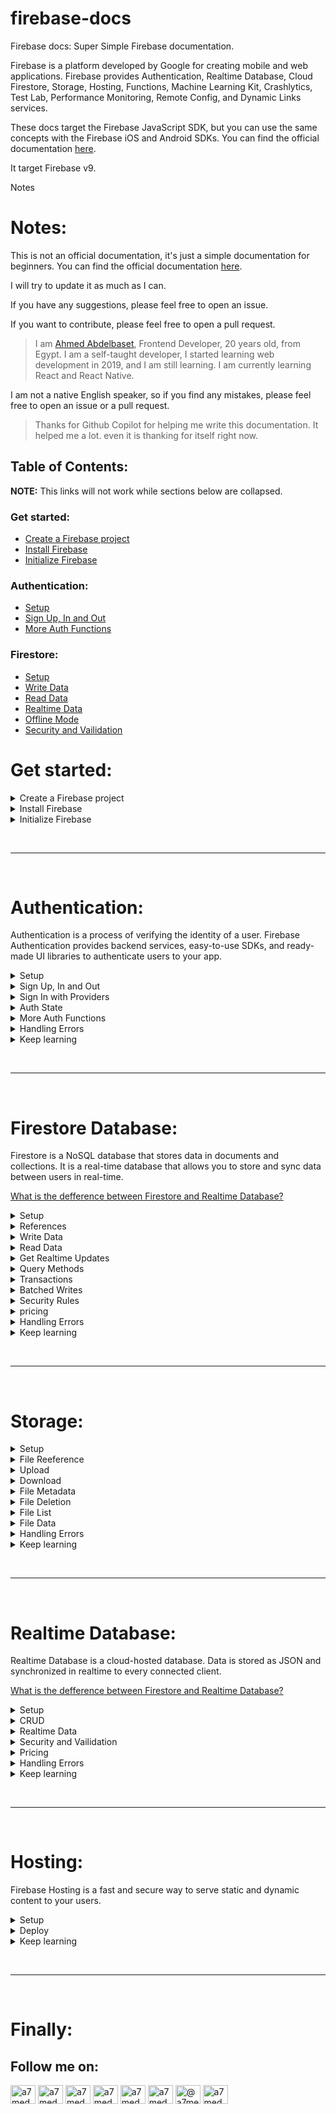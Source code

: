 # firebase-docs 

Firebase docs: Super Simple Firebase documentation.

Firebase is a platform developed by Google for creating mobile and web applications.
Firebase provides Authentication, Realtime Database, Cloud Firestore, Storage, Hosting, Functions, Machine Learning Kit, Crashlytics, Test Lab, Performance Monitoring, Remote Config, and Dynamic Links services.

These docs target the Firebase JavaScript SDK, but you can use the same concepts with the Firebase iOS and Android SDKs. You can find the official documentation [here](https://firebase.google.com/docs). 

It target Firebase v9. 

<detasils>
<summary>Notes</summary>

# Notes:

This is not an official documentation, it's just a simple documentation for beginners. You can find the official documentation [here](https://firebase.google.com/docs).

I will try to update it as much as I can.

If you have any suggestions, please feel free to open an issue.

If you want to contribute, please feel free to open a pull request.

> I am [Ahmed Abdelbaset](https://github.com/A7med3bdulBaset), Frontend Developer, 20 years old, from Egypt. I am a self-taught developer, I started learning web development in 2019, and I am still learning. I am currently learning React and React Native.

I am not a native English speaker, so if you find any mistakes, please feel free to open an issue or a pull request.

> Thanks for Github Copilot for helping me write this documentation. It helped me a lot. even it is thanking for itself right now.

</detasils>

## Table of Contents:

**NOTE:** This links will not work while sections below are collapsed.

### Get started:
- [Create a Firebase project](#create-a-firebase-project)
- [Install Firebase](#install-firebase)
- [Initialize Firebase](#initialize-firebase)


### Authentication:

-  [Setup](#setup)
-  [Sign Up, In and Out](#sign-up-in-and-out)
-  [More Auth Functions](#more-auth-functions)

### Firestore:

-  [Setup](#setup)
-  [Write Data](#write-data)
-  [Read Data](#read-data)
-  [Realtime Data](#realtime-data)
-  [Offline Mode](#offline-mode)
-  [Security and Vailidation](#security-and-vailidation)

# Get started:

  <details>
  <summary>Create a Firebase project</summary>

## Create a Firebase project:

-  Go to [Firebase Console](https://console.firebase.google.com/).
-  Login with your Google account.
-  Click on `Add Project`.
-  Enter a name for your project.
-  Click on `Continue`.
-  It will ask you to enable Google Analytics for your project, you can enable it or disable it. then press continue.
-  Click on `Create Project`.
-  It will take a few seconds to create your project.
-  After creating your project, you will be redirected to the project dashboard.
-  Now, You have to start an app. From the dashboard, choose `Web` from the `Add Firebase to your web app` section. Choose a name for your app, then click on `Register App`.
-  Copy the config object. You will need it later.

### The config object looks like this:

```js
const firebaseConfig = {
	apiKey: "###############",
	authDomain: "###############",
	projectId: "###############",
	storageBucket: "###############",
	messagingSenderId: "###############",
	appId: "###############",
};
```

</details>

  <details>
  <summary>Install Firebase</summary>

## Install Firebase:

### NPM:

```bash
npm install firebase
```

    <details>
    <summary>Yarn and script tag</summary>

    ### Yarn:
    ```bash
    yarn add firebase
    ```

    ### Script tag:
    ```html
    <script src="https://www.gstatic.com/firebasejs/9.1.3/firebase-app.js"></script>
    <script src="https://www.gstatic.com/firebasejs/9.1.3/firebase-auth.js"></script>
    ...
    ```
    </details>

  </details>

  <details>
  <summary>Initialize Firebase</summary>

## Initialize Firebase app:

```js
import { initializeApp } from "firebase/app";
const app = initializeApp(firebaseConfig);
```

As you see we imported `initializeApp` from `firebase/app` and we called it with `firebaseConfig` as an argument. This will initialize our app. The `firebase` package has also `firebase/auth`, `firebase/firestore`, `firebase/storage`, `firebase/functions`, and more. You can import functions from them like this:

```js
import { getAuth } from "firebase/auth";
import { getFirestore } from "firebase/firestore";
import { getStorage } from "firebase/storage";
// ...

const auth = getAuth(app);
const db = getFirestore(app);
const storage = getStorage(app);
// ...
```

  </details>

<br /><hr /><br />

# Authentication:

Authentication is a process of verifying the identity of a user. Firebase Authentication provides backend services, easy-to-use SDKs, and ready-made UI libraries to authenticate users to your app.

<details>
<summary>Setup</summary>

## Setup Firebase Authentication:

### Get started:

-  Go to [Firebase Console](https://console.firebase.google.com/), then choose your project, then go to `Authentication` from the left sidebar, then choose `Sign-in method` from the top navbar. enable the authentication methods you want to use.

### Install Firebase:

```bash
npm install firebase
```

### Initialize Firebase and auth:

```js
import { initializeApp } from "firebase/app";
import { getAuth } from "firebase/auth";
const app = initializeApp(firebaseConfig);
const auth = getAuth(app);
```

</details>

<details>
<summary>Sign Up, In and Out</summary>

## Sign Up, In and Out:

### Sign Up:

```js
import { createUserWithEmailAndPassword } from "firebase/auth";
// ...
createUserWithEmailAndPassword(auth, email, password)
  .then((userCredential) => {
    // Signed in
    const user = userCredential.user;
    // ...
  })
  .catch((error) => {
    const errorCode = error.code;
    const errorMessage = error.message;
    // ..
  });
```

### Sign In:

```js
import { signInWithEmailAndPassword } from "firebase/auth";
// ...
signInWithEmailAndPassword(auth, email, password)
  .then((userCredential) => {
    // Signed in
    const user = userCredential.user;
    // ...
  })
  .catch((error) => {
    const errorCode = error.code;
    const errorMessage = error.message;
  });
```

### Sign Out:

```js
import { signOut } from "firebase/auth";
// ...
signOut(auth)
  .then(() => {
    // Sign-out successful.
  })
  .catch((error) => {
    // An error happened.
  });
```

</details>

<details>
<summary>Sign In with Providers</summary>

## Sign In with Providers:

```js
import { signInWithPopup, GoogleAuthProvider } from "firebase/auth";
// ...
const provider = new GoogleAuthProvider();
signInWithPopup(auth, provider)
  .then((result) => {
    // This gives you a Google Access Token. You can use it to access the Google API.
    const credential = GoogleAuthProvider.credentialFromResult(result);
    const token = credential.accessToken;
    // The signed-in user info.
    const user = result.user;
    // ...
  })
  .catch((error) => {
    // Handle Errors here.
    const errorCode = error.code;
    const errorMessage = error.message;
    // The email of the user's account used.
    const email = error.email;
    // The AuthCredential type that was used.
    const credential = GoogleAuthProvider.credentialFromError(error);
    // ...
  });
```

Or you can use `signInWithRedirect` instead of `signInWithPopup`:

```js
import { signInWithRedirect, GoogleAuthProvider } from "firebase/auth";
// ...
const provider = new GoogleAuthProvider();
signInWithRedirect(auth, provider);
```

### Providers:

| Provider | Constructor |
| --- | --- |
| Google | `new GoogleAuthProvider()` |
| Facebook | `new FacebookAuthProvider()` |
| Twitter | `new TwitterAuthProvider()` |
| Github | `new GithubAuthProvider()` |
| More | [Firebase Docs](https://firebase.google.com/docs/auth/web/firebaseui) |

  #### Scopes:

  | Provider | Scopes |
  | --- | --- |
  | Google | `GoogleAuthProvider.addScope('https://www.googleapis.com/auth/contacts.readonly')` |
  | Facebook | `FacebookAuthProvider.addScope('user_birthday')` |
  | Twitter | `TwitterAuthProvider.addScope('https://www.googleapis.com/auth/contacts.readonly')` |
  | Github | `GithubAuthProvider.addScope('repo')` |
  | More | [Firebase Docs](https://firebase.google.com/docs/auth/web/firebaseui) |

### Phone Number Authentication:

```js
import { signInWithPhoneNumber } from "firebase/auth";
// ...
signInWithPhoneNumber(auth, phoneNumber, appVerifier)
  .then((confirmationResult) => {
    // SMS sent. Prompt user to type the code from the message, then sign the
    // user in with confirmationResult.confirm(code).
    // ...
  })
  .catch((error) => {
    // Error; SMS not sent
    // ...
  });
```

</details>

<details>
<summary>Auth State</summary>

## Auth State:

```js
import { onAuthStateChanged } from "firebase/auth";
// ...
onAuthStateChanged(auth, (user) => {
  if (user) {
    // User is signed in, see docs for a list of available properties
    // https://firebase.google.com/docs/reference/js/firebase.User
    const uid = user.uid;
    // ...
  } else {
    // User is signed out
    // ...
  }
});
```

</details>

<details>
<summary>More Auth Functions</summary>

## More Auth Functions:

### Send Email Verification:

```js
import { sendEmailVerification } from "firebase/auth";
// ...
sendEmailVerification(user)
  .then(() => {
    // Email verification sent!
    // ...
  })
  .catch((error) => {
    // ...
  });
```

### Send Password Reset Email:

```js
import { sendPasswordResetEmail } from "firebase/auth";
// ...
sendPasswordResetEmail(auth, email)
  .then(() => {
    // Password reset email sent!
    // ..
  })
  .catch((error) => {
    // ..
  });
```

### Update Email:

```js
import { updateEmail } from "firebase/auth";
// ...
updateEmail(user, newEmail)
  .then(() => {
    // Email updated!
    // ..
  })
  .catch((error) => {
    // ..
  });
```

### Update Password:

```js
import { updatePassword } from "firebase/auth";
// ...
updatePassword(user, newPassword)
  .then(() => {
    // Password updated!
    // ..
  })
  .catch((error) => {
    // ..
  });
```

### Update Profile:

```js
import { updateProfile } from "firebase/auth";
// ...
updateProfile(user, { displayName: "Jane Q. User" })
  .then(() => {
    // Profile updated!
    // ..
  })
  .catch((error) => {
    // ..
  });
```

### Delete Account:

```js
import { deleteUser } from "firebase/auth";
// ...
deleteUser(user)
  .then(() => {
    // User deleted!
    // ..
  })
  .catch((error) => {
    // ..
  });
```

### Sign Out:

```js
import { signOut } from "firebase/auth";
// ...
signOut(auth)
  .then(() => {
    // Sign-out successful.
    // ..
  })
  .catch((error) => {
    // ..
  });
```

</details>

<details>
<summary>Handling Errors</summary>

## Handling Authentication Errors:

| Error Code | Description |
| --- | --- |
| `auth/invalid-email` | The email address is not valid. |
| `auth/user-disabled` | The user account has been disabled by an administrator. |
| `auth/user-not-found` | There is no user record corresponding to this identifier. The user may have been deleted. |
| `auth/wrong-password` | The password is invalid or the user does not have a password. |
| `auth/email-already-in-use` | The email address is already in use by another account. |
| `auth/operation-not-allowed` | Password sign-in is disabled for this project. |
| `auth/weak-password` | The password must be 6 characters long or more. |
| `auth/invalid-verification-code` | The SMS verification code used to create the phone auth credential is invalid. |
| `auth/invalid-verification-id` | The SMS verification ID used to create the phone auth credential is invalid. |
| `auth/missing-verification-code` | The phone auth credential was created with an empty SMS verification code. |
| `auth/missing-verification-id` | The phone auth credential was created with an empty SMS verification ID. |
| `auth/credential-already-in-use` | This credential is already associated with a different user account. |
| `auth/invalid-credential` | The supplied auth credential is malformed or has expired. |
| `auth/operation-not-allowed` | This operation is not allowed. You must enable this service in the console. |
| `auth/user-disabled` | The user account has been disabled by an administrator. |
| `auth/user-not-found` | There is no user record corresponding to this identifier. The user may have been deleted. |
| `auth/account-exists-with-different-credential` | An account already exists with the same email address but different sign-in credentials. Sign in using a provider associated with this email address. |
| `auth/auth-domain-config-required` | The authDomain configuration parameter is required. |
| `auth/cancelled-popup-request` | This operation has been cancelled due to another conflicting popup being opened. |
| `auth/operation-not-supported-in-this-environment` | This operation is not supported in the environment this application is running on. "location.protocol" must be http or https. |
| `auth/popup-blocked` | Unable to establish a connection with the popup. It may have been blocked by the browser. |
| `auth/popup-closed-by-user` | The popup has been closed by the user before finalizing the operation. |
| `auth/unauthorized-domain` | This domain is not authorized for OAuth operations for your Firebase project. Edit the list of authorized domains from the Firebase console. |

</details>

<details>
<summary>Keep learning</summary>

## Keep learning:

[Firebase Authentication Documentation](https://firebase.google.com/docs/auth)

</details>

<br /><hr /><br />

# Firestore Database:

Firestore is a NoSQL database that stores data in documents and collections. It is a real-time database that allows you to store and sync data between users in real-time.

[What is the defference between Firestore and Realtime Database?](https://firebase.google.com/docs/firestore/rtdb-vs-firestore)

<details>
<summary>Setup</summary>

## Setup Firestore:

### Get Started:

Go to [Firebase Console](https://console.firebase.google.com/), then choose your project, then go to `Firestore` from the left sidebar, then choose `Create database` from the top navbar, then choose `Start in test mode` and click `Enable`.

### Install Firebase:

`npm install firebase`

### initialize app:

```js
import { initializeApp } from "firebase/app";
const app = initializeApp({...firebaseAppConfig});
```

### initialize firestore:

```js
import { getFirestore } from "firebase/firestore";
const db = getFirestore(app);
```

</details>

<details>
<summary>References</summary>

## References:

### Collection Reference:

```js
import { collection } from "firebase/firestore";
// ...
const usersRef = collection(db, "users");
```

### Document Reference:

```js
import { doc } from "firebase/firestore";
// ...
const userRef = doc(db, "users", "alovelace");
```

### Query Reference:

```js
import { query, where } from "firebase/firestore";
// ...
const q = query(usersRef, where("age", ">", 18));
```
Go to [Queries Section](#query-methods) to see all query methods.

</details>

<details>
<summary>Write Data</summary>

## Write Data: includes `create`, `update`, `delete`

### Create:

#### Add a new document with a generated ID:

```js
import { addDoc, collection } from "firebase/firestore";
// ...
const docRef = await addDoc(collection(db, "users"), {
  first: "Ada",
  last: "Lovelace",
  born: 1815
});
```

#### Add a new document with a custom ID:

```js
import { doc, setDoc } from "firebase/firestore";
// ...
const docRef = await setDoc(doc(db, "users", auth.currentUser.uid), {
  first: "Ada",
  last: "Lovelace",
  born: 1815
});
```

`setDoc()` method can also be used to update a document. If the document does not exist, it will be created.

### Update:

```js
import { updateDoc, doc } from "firebase/firestore";
// ...
const docRef = await updateDoc(doc(db, "users", auth.currentUser.uid), {
  first: "Ada",
  last: "Lovelace",
  born: 1815
});
```

You can also update a document using [setDoc()](#add-a-new-document-with-a-custom-id) method, but it will overwrite the entire document.

### Delete:

```js
import { deleteDoc, doc } from "firebase/firestore";
// ...
await deleteDoc(doc(db, "users", auth.currentUser.uid));
```

</details>

<details>
<summary>Read Data</summary>

## Read Data: includes `get`, `list`

### Get a single document:

```js
import { getDoc, doc } from "firebase/firestore";
// ...
const docSnap = await getDoc(doc(db, "users", auth.currentUser.uid));
if (docSnap.exists()) {
  console.log("Document data:", docSnap.data());
} else {
  // doc.data() will be undefined in this case
  console.log("No such document!");
}
```

### Get multiple documents:

```js
import { getDocs, collection } from "firebase/firestore";
// ...
const querySnapshot = await getDocs(collection(db, "users"));
querySnapshot.forEach((doc) => {
  // doc.data() is never undefined for query doc snapshots
  console.log(doc.id, " => ", doc.data());
});
```

### List documents:

[See Get Realtime Updates](#get-realtime-updates)

</details>

<details>
<summary>Get Realtime Updates</summary>

## Get Realtime Updates

### Listen to a single document:

```js
import { onSnapshot, doc } from "firebase/firestore";
// ...
const unsubscribe = onSnapshot(doc(db, "users", auth.currentUser.uid), (doc) => {
  console.log("Current data: ", doc.data());
});
```

### Listen to multiple documents:

```js
import { onSnapshot, collection } from "firebase/firestore";
// ...
const unsubscribe = onSnapshot(collection(db, "users"), (querySnapshot) => {
  querySnapshot.forEach((doc) => {
    console.log(`${doc.id} => ${doc.data()}`);
  });
});
```

To stop listening to the document, call the `unsubscribe()` function returned by the `onSnapshot()` method.

</details>

<details>
<summary>Query Methods</summary>

## Query Methods

| Method | Description | syntax |
| --- | --- | --- |
| `where()` | Filter results | `where(field, opStr, value)` |
| `orderBy()` | Order results | `orderBy(field, directionStr)` |
| `limit()` | Limit results | `limit(n)` |
| `startAt()` | Start results at a specific value | `startAt(value)` |
| `startAfter()` | Start results after a specific value | `startAfter(value)` |
| `endAt()` | End results at a specific value | `endAt(value)` |
| `endBefore()` | End results before a specific value | `endBefore(value)` |

### `where()` operator strings:

| Operator | Description |
| --- | --- |
| `"=="` | Equal to |
| `"!="` | Not equal to |
| `"<"` | Less than |
| `"<="` | Less than or equal to |
| `">"` | Greater than |
| `">="` | Greater than or equal to | 
| `"in"` | In |
| `"not-in"` | Not in |
| `"array-contains"` | Array contains |
| `"array-contains-any"` | Array contains any |


### Example:

```js
import { getDocs, query, where, collection, limit, orderBy, startAfter } from "firebase/firestore";
// ...
const q = query(collection(db, "users"), where("age", ">", 18), orderBy("age"), limit(10));
const querySnapshot = await getDocs(q);
querySnapshot.forEach((doc) => {
  // doc.data() is never undefined for query doc snapshots
  console.log(doc.id, " => ", doc.data());
});
```

</details>

<details>
<summary>Transactions</summary>

## Transactions

Transactions are useful when you want to update a document based on its current data. For example, you might want to update a counter field in a document, or perform a complex calculation based on the current data in a document.

```js
import { runTransaction, getDoc, doc } from "firebase/firestore";
// ...
const docRef = doc(db, "users", auth.currentUser.uid);
runTransaction(async (transaction) => {
  const docSnap = await transaction.get(docRef);
  if (!docSnap.exists()) {
    throw "Document does not exist!";
  }
  const newPopulation = docSnap.data().population + 1;
  transaction.update(docRef, { population: newPopulation });
});
```

</details>

<details>
<summary>Batched Writes</summary>

## Batched Writes

You can use a batch to perform multiple writes as a single atomic unit. Batches are useful when you want to update multiple documents at the same time.

```js
import { writeBatch, doc, setDoc } from "firebase/firestore";
// ...
const batch = writeBatch(db);
batch.set(doc(db, "users", auth.currentUser.uid), { age: 18 });
batch.set(doc(db, "users", auth.currentUser.uid), { age: 19 });
batch.set(doc(db, "users", auth.currentUser.uid), { age: 20 });
await batch.commit();
```

</details>

<details>
<summary>Security Rules</summary>

## Security Rules

Security rules are written in a declarative language that supports common expressions and functions. You can use security rules to control who can read and write data in your database.

To write security rules, go to the `Rules` tab in the `Firestore` section of the Firebase console.

#### Security Rules Syntax:

| Syntax | Example | Description |
| --- | --- | --- |
| `match` | `match /users/{userId}` | Matches a collection or document |
| path | `/blogs/{blog}`: target a blog in the `blogs` collection | Path |
| path | `/blogs/{blog=**}`: target all blogs in the `blogs` collection and all subcollections | Path |
| `allow` | `allow <access>: if <condition>` | Allow access |
| access | `read`, `write`, `create`, `update`, `delete` | Access type |
| `read` | - | `read` is an alias for `get` and `list` |
| `write` | - | `write` is an alias for `create`, `update`, `delete` |
| `get` | `allow get: if true` | Allow read access |
| `list` | `allow list: if true` | Allow list access |
| `create` | `allow create: if true` | Allow create access |
| `update` | `allow update: if true` | Allow update access |
| `delete` | `allow delete: if true` | Allow delete access |
| `if` | `allow <access>: if <condition>` | Condition |
| `condition` | `true`, `false`, `<expression>` | Condition |
| `expression` | `<key> <operator> <value>` | Expression |
| Operator | `==`, `!=`, `>`, `>=`, `<`, `<=`, `in`, `not-in`, `array-contains`, `array-contains-any` | Operator |
| `key` | `request`, `resourse` | Key |
| `request` | `request.auth`, `request.path`, `request.query`, `request.time`, `request.resource.data` | Request |
| `resource` | `resource.data`, `resource.data.<field>`, `resource.data.<field>.<subfield>` | Resource |
| `value` | `true`, `false`, `null`, `NaN`, `Infinity`, `-Infinity`, `0`, `1`, `1.5`, `"string"`, `["array"]`, `{object}` | Value |
| `function` | `get()`, `exists()`, `size()`, `hasOnly()` | Function |
| `get()` | `get(/databases/$(database)/documents/users/$(userId))` | Get a document |
| `exists()` | `exists(/databases/$(database)/documents/users/$(userId))` | Check if a document exists |
| `size()` | `size(/databases/$(database)/documents/users/$(userId))` | Get the size of a collection |
| `hasOnly()` | `hasOnly(/databases/$(database)/documents/users/$(userId))` | Check if a collection has only the specified documents |
| `variable` | `$(variable)` | Variable |

#### Security Rules Example:

```js
// target firebase rules version
rules_version = '2';
// target firebase database
service cloud.firestore {
  // target firebase database
  match /databases/{database}/documents {
    // target all collections
    match /{collection=**} {
      // allow read access to all collections
      allow read: if true;
    }
    // target blogs collection
    match /blogs/{blog} {
      // allow read access to all documents in the blogs collection
      allow read: if true;
      // allow create access if the user is authenticated and there is no document with the same id
      allow create: if request.auth.uid != null && !exists(/databases/$(database)/documents/blogs/$(request.resource.data.id));
      // allow update and delete access if the user is authenticated and the document is owned by the user
      allow update, delete: if request.auth.uid != null && request.auth.uid == resource.data.userId;
    }
  }
}
```

</details>

<details>
<summary>pricing</summary>

## Pricing

Firestore is free for the first 1GB of storage and 50,000 reads and writes per day. After that, you will be charged for the amount of storage you use and the number of reads and writes you perform.

[See the pricing page](https://firebase.google.com/pricing) for more details.

</details>

<details>
<summary>Handling Errors</summary>

## Handling Firestore Errors

| Error code | Description |
| --- | --- |
| `cancelled` | The operation was cancelled (typically by the caller). |
| `unknown` | Unknown error or an error from a different error domain. |
| `invalid-argument` | Client specified an invalid argument. |
| `deadline-exceeded` | Deadline expired before operation could complete. |
| `not-found` | Some requested document was not found. |
| `already-exists` | Some document that we attempted to create already exists. |
| `permission-denied` | The caller does not have permission to execute the specified operation. |
| `resource-exhausted` | Some resource has been exhausted, perhaps a per-user quota, or perhaps the entire file system is out of space. |
| `failed-precondition` | Operation was rejected because the system is not in a state required for the operation's execution. |
| `aborted` | The operation was aborted, typically due to a concurrency issue like transaction aborts, etc. |
| `out-of-range` | Operation was attempted past the valid range. |
| `unimplemented` | Operation is not implemented or not supported/enabled in this service. |
| `internal` | Internal errors. |
| `unavailable` | The service is currently unavailable. This is a most likely a transient condition and may be corrected by retrying with a backoff. |
| `data-loss` | Unrecoverable data loss or corruption. |
| `unauthenticated` | The request does not have valid authentication credentials for the operation. |

</details>

<details>
<summary>Keep learning</summary>

## Keep learning

[Firestore Documentation](https://firebase.google.com/docs/firestore)

</details>

<br /><hr /><br />

# Storage:

<details>
<summary>Setup</summary>

## Get Started:

Go to [Firebase Console](https://console.firebase.google.com/), then choose your project, then click on `Storage` in the left menu, then click on `Get Started` button.

## Setup:

### install firebase:
`npm install firebase`

### initialize firebase:
```js
import { initializeApp } from 'firebase/app';
// ...
const app = initializeApp(firebaseConfig);
```

### initialize storage:
```js
import { getStorage } from 'firebase/storage';
// ...
const storage = getStorage(app);
```

</details>

<details>
<summary>File Reeference</summary>

## File Reference:

```js
import { ref } from 'firebase/storage';
// ...
const storageRef = ref(storage, 'images/image.jpg');
```
</details>

<details>
<summary>Upload</summary>

## Upload:

### upload file:
```js
import { ref, uploadBytesResumable, getDownloadURL } from 'firebase/storage';
// ...
const file = document.querySelector('input[type="file"]').files[0];
const storageRef = ref(storage, 'images/image.jpg');
const uploadTask = uploadBytesResumable(storageRef, file);
uploadTask.on('state_changed',
  (snapshot) => {
    const progress = (snapshot.bytesTransferred / snapshot.totalBytes) * 100;
    console.log('Upload is ' + progress + '% done');
  },
  (error) => {
    console.log(error);
  },
  () => {
    getDownloadURL(uploadTask.snapshot.ref).then((downloadURL) => {
      console.log('File available at', downloadURL);
    });
  }
);
```

### upload string:
```js
import { ref, uploadString, getDownloadURL } from 'firebase/storage';
// ...
const storageRef = ref(storage, 'images/image.jpg');
const uploadTask = uploadString(storageRef, 'Hello World!');
uploadTask.on('state_changed',
  (snapshot) => {
    const progress = (snapshot.bytesTransferred / snapshot.totalBytes) * 100;
    console.log('Upload is ' + progress + '% done');
  },
  (error) => {
    console.log(error);
  },
  () => {
    getDownloadURL(uploadTask.snapshot.ref).then((downloadURL) => {
      console.log('File available at', downloadURL);
    });
  }
);
```

</details>

<details>
<summary>Download</summary>

## Download:

### download file:
```js
import { ref, getDownloadURL } from 'firebase/storage';
// ...
const storageRef = ref(storage, 'images/image.jpg');
getDownloadURL(storageRef).then((url) => {
  const xhr = new XMLHttpRequest();
  xhr.responseType = 'blob';
  xhr.onload = (event) => {
    const blob = xhr.response;
  };
  xhr.open('GET', url);
  xhr.send();
});
```

### download string:
```js
import { ref, getString } from 'firebase/storage';
// ...
const storageRef = ref(storage, 'images/image.jpg');
getString(storageRef).then((result) => {
  const string = result.data;
});
```

</details>

<details>
<summary>File Metadata</summary>

## File Metadata:

### get file metadata:
```js
import { ref, getMetadata } from 'firebase/storage';
// ...
const storageRef = ref(storage, 'images/image.jpg');
getMetadata(storageRef).then((metadata) => {
  console.log(metadata);
});
```

### update file metadata:
```js
import { ref, updateMetadata } from 'firebase/storage';
// ...
const storageRef = ref(storage, 'images/image.jpg');
updateMetadata(storageRef, {
  customMetadata: {
    'updated': 'true'
  }
}).then((metadata) => {
  console.log(metadata);
});
```

</details>

<details>
<summary>File Deletion</summary>

## File Deletion:

### delete file:
```js
import { ref, deleteObject } from 'firebase/storage';
// ...
const storageRef = ref(storage, 'images/image.jpg');
deleteObject(storageRef).then(() => {
  console.log('File deleted successfully');
});
```

</details>

<details>
<summary>File List</summary>

## File List:

### list files:
```js
import { ref, listAll } from 'firebase/storage';
// ...
const storageRef = ref(storage, 'images');
listAll(storageRef).then((result) => {
  result.items.forEach((itemRef) => {
    console.log(itemRef);
  });
});
```

</details>

<details>
<summary>File Data</summary>

## File Data:

| Property | Description |
| --- | --- |
| `name` | The name of the file. |
| `bucket` | The bucket containing the file. |
| `fullPath` | The full path of the file. |
| `size` | The size of the file in bytes. |
| `contentType` | The content type of the file. |
| `timeCreated` | The time the file was created. |
| `updated` | The time the file was last updated. |
| `md5Hash` | The MD5 hash of the file. |
| `generation` | The generation of the file. |
| `metageneration` | The metageneration of the file. |
| `downloadURLs` | The download URL of the file. |
| `customMetadata` | The custom metadata of the file. |

</details>

<details>
<summary>Handling Errors</summary>

## Handling Storage Errors:

The error is the parameter of the `catch` callback function.

| Code | Description |
| --- | --- |
| `storage/object-not-found` | Object does not exist at location. |
| `storage/unauthorized` | User does not have permission to access the object. |
| `storage/canceled` | User canceled the upload. |
| `storage/unknown` | Unknown error occurred, inspect the server response. |

</details>

<details>
<summary>Keep learning</summary>

## Keep learning:

- [Firebase Storage](https://firebase.google.com/docs/storage)

</details>

<br /><hr /><br />


# Realtime Database:

Realtime Database is a cloud-hosted database. Data is stored as JSON and synchronized in realtime to every connected client.

[What is the defference between Firestore and Realtime Database?](https://firebase.google.com/docs/firestore/rtdb-vs-firestore)

<details>
<summary>Setup</summary>

## Get Started:

Go to [Firebase Console](https://console.firebase.google.com/), then choose your project, then click on `Realtime Database` in the left menu, then click on `Get Started` button.

## Setup:

### install firebase:
`npm install firebase`

### initialize firebase:
```js
import { initializeApp } from 'firebase/app';
// ...
const app = initializeApp(firebaseConfig);
```

### initialize realtime database:
```js
import { getDatabase } from 'firebase/database';
// ...
const db = getDatabase(app);
```

</details>

<details>
<summary>CRUD</summary>

## CRUD:

### Create:

```js
import { ref, set } from 'firebase/database';
// ...
const dbRef = ref(db);
set(dbRef, {
  title: 'Post title',
  body: 'Post body',
  userId: 1
});
```

### Read:

```js
import { ref, get } from 'firebase/database';
// ...
const dbRef = ref(db);
get(dbRef).then((snapshot) => {
  if (snapshot.exists()) {
    console.log(snapshot.val());
  } else {
    console.log("No data available");
  }
}).catch((error) => {
  console.error(error);
});
```

### Update:

```js
import { ref, update } from 'firebase/database';
// ...
const dbRef = ref(db);
update(dbRef, {
  body: 'New post body'
});
```

### Delete:

```js
import { ref, remove } from 'firebase/database';
// ...
const dbRef = ref(db);
remove(dbRef);
```

</details>

<details>
<summary>Realtime Data</summary>

## Get Realtime Data:

```js
import { ref, onValue } from 'firebase/database';
// ...
const dbRef = ref(db);
onValue(dbRef, (snapshot) => {
  const data = snapshot.val();
  console.log(data);
});
```

</details>

<details>
<summary>Security and Vailidation</summary>

## Security and Validation:

[See the security and validation](#security-and-validation)

</details>

<details>
<summary>Pricing</summary>

## Pricing:

[See the pricing](#pricing)

</details>


<details>
<summary>Handling Errors</summary>

## Handling Realtime Database Errors:

| Code | Description |
| --- | --- |
| `permission-denied` | Client doesn't have permission to access the desired data. |
| `disconnected` | The operation had to be aborted due to a network disconnect. |

</details>

<details>
<summary>Keep learning</summary>

## Keep learning:

- [Realtime Database Quickstart](https://firebase.google.com/docs/database/web/start)

</details>

<br /><hr /><br />

# Hosting:

Firebase Hosting is a fast and secure way to serve static and dynamic content to your users.

<details>
<summary>Setup</summary>

## Get Started:

Go to [Firebase Console](https://console.firebase.google.com/), then choose your project, then click on `Hosting` in the left menu, then click on `Get Started` button.

## Setup:

### install firebase:
`npm install firebase`

### initialize firebase:
```js
import { initializeApp } from 'firebase/app';
// ...
const app = initializeApp(firebaseConfig);
```

### initialize hosting:
```js
import { getFunctions } from 'firebase/functions';
// ...
const functions = getFunctions(app);
```

</details>

<details>
<summary>Deploy</summary>

## Deploy:

### install firebase-tools:

In your terminal, run:

```bash
npm install -g firebase-tools
```

### login:

```bash
firebase login
```

### init:

```bash
firebase init
```

### deploy:

```bash
firebase deploy
```

</details>

<details>
<summary>Keep learning</summary>

## Keep learning:

[Firebase Hosting Documentation](https://firebase.google.com/docs/hosting)

</details>

<br /><hr /><br />

# Finally:

## Follow me on: 

<p align="left">
<a href="https://codepen.io/a7med3bdulbaset" target="blank"><img align="center" src="https://raw.githubusercontent.com/rahuldkjain/github-profile-readme-generator/master/src/images/icons/Social/codepen.svg" alt="a7med3bdulbaset" height="30" width="40" /></a>
<a href="https://twitter.com/a7med3bdulbaset" target="blank"><img align="center" src="https://raw.githubusercontent.com/rahuldkjain/github-profile-readme-generator/master/src/images/icons/Social/twitter.svg" alt="a7med3bdulbaset" height="30" width="40" /></a>
<a href="https://linkedin.com/in/a7med3bdulbaset" target="blank"><img align="center" src="https://raw.githubusercontent.com/rahuldkjain/github-profile-readme-generator/master/src/images/icons/Social/linked-in-alt.svg" alt="a7med3bdulbaset" height="30" width="40" /></a>
<a href="https://stackoverflow.com/users/a7med3bdulbaset" target="blank"><img align="center" src="https://raw.githubusercontent.com/rahuldkjain/github-profile-readme-generator/master/src/images/icons/Social/stack-overflow.svg" alt="a7med3bdulbaset" height="30" width="40" /></a>
<a href="https://fb.com/a7med3bdulbaset" target="blank"><img align="center" src="https://raw.githubusercontent.com/rahuldkjain/github-profile-readme-generator/master/src/images/icons/Social/facebook.svg" alt="a7med3bdulbaset" height="30" width="40" /></a>
<a href="https://instagram.com/a7med3bdulbaset" target="blank"><img align="center" src="https://raw.githubusercontent.com/rahuldkjain/github-profile-readme-generator/master/src/images/icons/Social/instagram.svg" alt="a7med3bdulbaset" height="30" width="40" /></a>
<a href="https://medium.com/@a7med3bdulbaset" target="blank"><img align="center" src="https://raw.githubusercontent.com/rahuldkjain/github-profile-readme-generator/master/src/images/icons/Social/medium.svg" alt="@a7med3bdulbaset" height="30" width="40" /></a>
<a href="https://www.youtube.com/c/a7med3bdulbaset" target="blank"><img align="center" src="https://raw.githubusercontent.com/rahuldkjain/github-profile-readme-generator/master/src/images/icons/Social/youtube.svg" alt="a7med3bdulbaset" height="30" width="40" /></a>
</p>